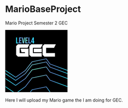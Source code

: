 # MarioBaseProject
 Mario Project Semester 2 GEC
 
<img src="https://github.com/pablocanosanroman/MarioBaseProject/blob/main/L4GEC.jpg" width="200">

Here I will upload my Mario game the I am doing for GEC.
